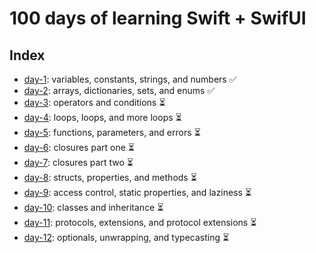 # 100 days of learning Swift + SwifUI

## Index
* [day-1](https://github.com/NatanaelUF17/100-days-of-swiftui/tree/master/day-1): variables, constants, strings, and numbers ✅
* [day-2](https://github.com/NatanaelUF17/100-days-of-swiftui/tree/master/day-2/): arrays, dictionaries, sets, and enums ✅
* [day-3](https://github.com/NatanaelUF17/100-days-of-swiftui/tree/master/day-3/): operators and conditions ⏳
* [day-4](https://github.com/NatanaelUF17/100-days-of-swiftui/tree/master/day-4/): loops, loops, and more loops ⏳
* [day-5](https://github.com/NatanaelUF17/100-days-of-swiftui/tree/master/day-5/): functions, parameters, and errors ⏳
* [day-6](https://github.com/NatanaelUF17/100-days-of-swiftui/tree/master/day-6/): closures part one ⏳
* [day-7](https://github.com/NatanaelUF17/100-days-of-swiftui/tree/master/day-7/): closures part two ⏳
* [day-8](https://github.com/NatanaelUF17/100-days-of-swiftui/tree/master/day-8/): structs, properties, and methods ⏳
* [day-9](https://github.com/NatanaelUF17/100-days-of-swiftui/tree/master/day-9/): access control, static properties, and laziness ⏳
* [day-10](https://github.com/NatanaelUF17/100-days-of-swiftui/tree/master/day-10/): classes and inheritance ⏳
* [day-11](https://github.com/NatanaelUF17/100-days-of-swiftui/tree/master/day-11/): protocols, extensions, and protocol extensions ⏳
* [day-12](https://github.com/NatanaelUF17/100-days-of-swiftui/tree/master/day-12/): optionals, unwrapping, and typecasting ⏳
